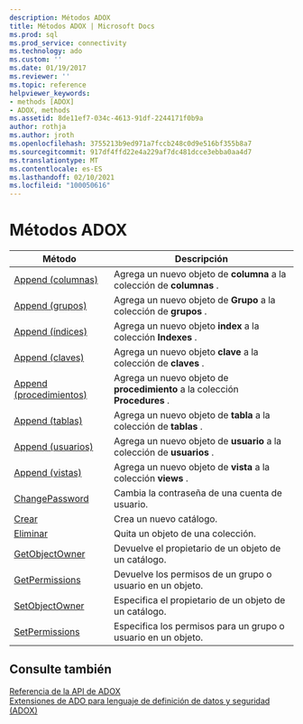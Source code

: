 ```yaml
---
description: Métodos ADOX
title: Métodos ADOX | Microsoft Docs
ms.prod: sql
ms.prod_service: connectivity
ms.technology: ado
ms.custom: ''
ms.date: 01/19/2017
ms.reviewer: ''
ms.topic: reference
helpviewer_keywords:
- methods [ADOX]
- ADOX, methods
ms.assetid: 8de11ef7-034c-4613-91df-2244171f0b9a
author: rothja
ms.author: jroth
ms.openlocfilehash: 3755213b9ed971a7fccb248c0d9e516bf355b8a7
ms.sourcegitcommit: 917df4ffd22e4a229af7dc481dcce3ebba0aa4d7
ms.translationtype: MT
ms.contentlocale: es-ES
ms.lasthandoff: 02/10/2021
ms.locfileid: "100050616"
---
```

# <a name="adox-methods"></a>Métodos ADOX

|Método|Descripción|  
|-|-|  
|[Append (columnas)](./append-method-adox-columns.md)|Agrega un nuevo objeto de **columna** a la colección de **columnas** .|  
|[Append (grupos)](./append-method-adox-groups.md)|Agrega un nuevo objeto de **Grupo** a la colección de **grupos** .|  
|[Append (índices)](./append-method-adox-indexes.md)|Agrega un nuevo objeto **index** a la colección **Indexes** .|  
|[Append (claves)](./append-method-adox-keys.md)|Agrega un nuevo objeto **clave** a la colección de **claves** .|  
|[Append (procedimientos)](./append-method-adox-procedures.md)|Agrega un nuevo objeto de **procedimiento** a la colección **Procedures** .|  
|[Append (tablas)](./append-method-adox-tables.md)|Agrega un nuevo objeto de **tabla** a la colección de **tablas** .|  
|[Append (usuarios)](./append-method-adox-users.md)|Agrega un nuevo objeto de **usuario** a la colección de **usuarios** .|  
|[Append (vistas)](./append-method-adox-views.md)|Agrega un nuevo objeto de **vista** a la colección **views** .|  
|[ChangePassword](./changepassword-method-adox.md)|Cambia la contraseña de una cuenta de usuario.|  
|[Crear](./create-method-adox.md)|Crea un nuevo catálogo.|  
|[Eliminar](./delete-method-adox-collections.md)|Quita un objeto de una colección.|  
|[GetObjectOwner](./getobjectowner-method-adox.md)|Devuelve el propietario de un objeto de un catálogo.|  
|[GetPermissions](./getpermissions-method-adox.md)|Devuelve los permisos de un grupo o usuario en un objeto.|  
|[SetObjectOwner](./setobjectowner-method.md)|Especifica el propietario de un objeto de un catálogo.|  
|[SetPermissions](./setpermissions-method-adox.md)|Especifica los permisos para un grupo o usuario en un objeto.|  
  
## <a name="see-also"></a>Consulte también  
 [Referencia de la API de ADOX](./adox-object-model.md)   
 [Extensiones de ADO para lenguaje de definición de datos y seguridad (ADOX)](../../guide/extensions/ado-extensions-for-data-definition-language-and-security-adox.md)